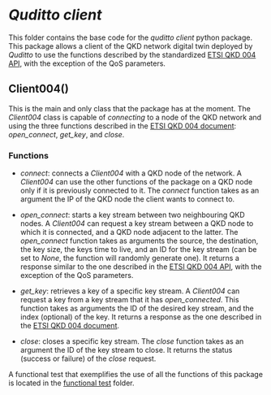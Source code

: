 # *Quditto client*

This folder contains the base code for the *quditto client* python package. This package allows a client of the QKD network digital twin deployed by *Quditto* to use the functions described by the standardized [ETSI QKD 004 API](https://portal.etsi.org/webapp/workprogram/Report_WorkItem.asp?WKI_ID=54395), with the exception of the QoS parameters.

## Client004()

This is the main and only class that the package has at the moment. The *Client004* class is capable of *connecting* to a node of the QKD network and using the three functions described in the [ETSI QKD 004 document](https://portal.etsi.org/webapp/workprogram/Report_WorkItem.asp?WKI_ID=54395): *open_connect*, *get_key*, and *close*.

### Functions

- *connect*: connects a *Client004* with a QKD node of the network. A *Client004* can use the other functions of the package on a QKD node only if it is previously connected to it. The *connect* function takes as an argument the IP of the QKD node the client wants to connect to.

- *open_connect*: starts a key stream between two neighbouring QKD nodes. A *Client004* can request a key stream between a QKD node to which it is connected, and a QKD node adjacent to the latter. The *open_connect* function takes as arguments the source, the destination, the key size, the keys time to live, and an ID for the key stream (can be set to *None*, the function will randomly generate one). It returns a response similar to the one described in the [ETSI QKD 004 API](https://portal.etsi.org/webapp/workprogram/Report_WorkItem.asp?WKI_ID=54395), with the exception of the QoS parameters.

- *get_key*: retrieves a key of a specific key stream. A *Client004* can request a key from a key stream that it has *open_connected*. This function takes as arguments the ID of the desired key stream, and the index (optional) of the key. It returns a response as the one described in the [ETSI QKD 004 document](https://portal.etsi.org/webapp/workprogram/Report_WorkItem.asp?WKI_ID=54395).

- *close*: closes a specific key stream. The *close* function takes as an argument the ID of the key stream to close. It returns the status (success or failure) of the *close* request.


A functional test that exemplifies the use of all the functions of this package is located in the [functional test](https://github.com/Networks-it-uc3m/Quditto/tree/main/functional_test) folder.



